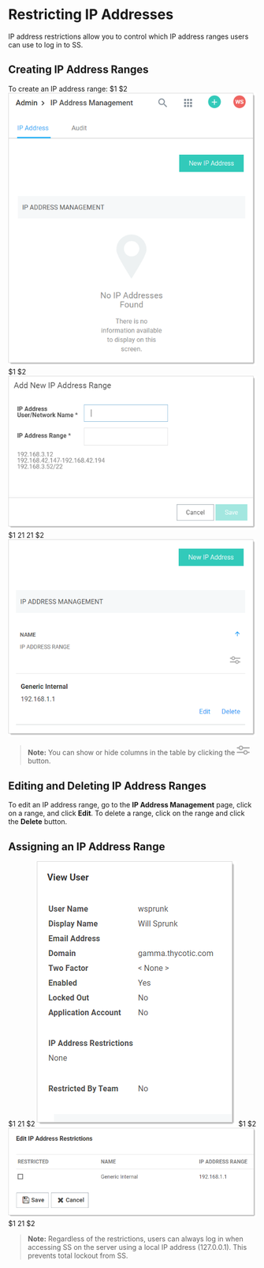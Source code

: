 [title]: # (Restricting IP Addresses)
[tags]: # (Restricting IP Addresses)
[priority]: # (1000)

# Restricting IP Addresses

IP address restrictions allow you to control which IP address ranges users can use to log in to SS.

## Creating IP Address Ranges

To create an IP address range:
$1
$2
   ![image-20191115104938922](images/image-20191115104938922.png)
$1
$2
   ![image-20191115105135800](images/image-20191115105135800.png)
$1
$2$1
$2$1
$2
   ![image-20191115105415863](images/image-20191115105415863.png)

> **Note:** You can show or hide columns in the table by clicking the ![image-20191115105740992](images/image-20191115105740992.png) button.

## Editing and Deleting IP Address Ranges

To edit an IP address range, go to the **IP Address Management** page, click on a range, and click **Edit**. To delete a range, click on the range and click the **Delete** button.

## Assigning an IP Address Range
$1
$2$1
$2
  ![image-20191115110201765](images/image-20191115110201765.png)
$1
$2
 ![image-20191115110512161](images/image-20191115110512161.png)
$1
$2$1
$2
> **Note:** Regardless of the restrictions, users can always log in when accessing SS on the server using a local IP address (127.0.0.1). This prevents total lockout from SS.
